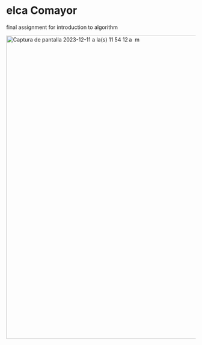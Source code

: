 # elca Comayor
 final assignment for introduction to algorithm

<img width="806" alt="Captura de pantalla 2023-12-11 a la(s) 11 54 12 a  m" src="https://github.com/lenylopez19/elca-Comayor/assets/20192486/f4e48836-e231-4077-bebf-0f4f39a80bab">

